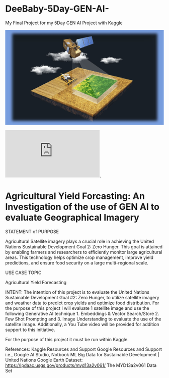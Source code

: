 # DeeBaby-5Day-GEN-AI-
My Final Project for my 5Day GEN AI Project with Kaggle

![Agriculture Satellite Image](https://github.com/deebaby001/DeeBaby-5Day-GEN-AI-/blob/main/satelite-imagery-in-farming_farm-management_forestry-management.jpg)

![UN Goals](https://github.com/deebaby001/DeeBaby-5Day-GEN-AI-/blob/main/Bigdata_UN%20Goals.pdf).

# Agricultural Yield Forcasting: An Investigation of the use of GEN AI to evaluate Geographical Imagery

STATEMENT of PURPOSE

Agricultural Satellite imagery plays a crucial role in achieving the United Nations Sustainable Development Goal 2: Zero Hunger. This goal is attained by enabling farmers and researchers to efficiently monitor large agricultural areas. This technology helps optimize crop management, improve yield predictions, and ensure food security on a large multi-regional scale.



USE CASE TOPIC

Agricultural Yield Forecasting

INTENT: The intention of this project is to evaluate the United Nations Sustainable Development Goal #2: Zero Hunger, to utilize satellite imagery and weather data to predict crop yields and optimize food distribution. For the purpose of this project I will evaluate 1 satellite image and use the following Generative AI technique 1. Embeddings & Vector Search/Store  2.  Few Shot Prompting and 3. Image Understanding to evaluate the use of the satellite image. Additionally, a You Tube video will be provided for addition support to this initiative.

For the purpose of this project it must be run within Kaggle.

References:
Kaggle Resources and Support
Google Resources and Support i.e., Google AI Studio, Notbook ML
Big Data for Sustainable Development | United Nations 
Google Earth Dataset: https://lpdaac.usgs.gov/products/myd13a2v061/ The MYD13a2v061 Data Set
